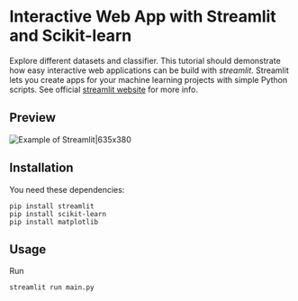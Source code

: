 # Interactive Web App with Streamlit and Scikit-learn
Explore different datasets and classifier. This tutorial should demonstrate how easy interactive web applications can be build with *streamlit*. Streamlit lets you create apps for your machine learning projects with simple Python scripts. See official [streamlit website](https://www.streamlit.io/) for more info.

## Preview
![Example of Streamlit|635x380](data/example.gif)

## Installation
You need these dependencies:
```console
pip install streamlit
pip install scikit-learn
pip install matplotlib
```

## Usage
Run
```console
streamlit run main.py
```